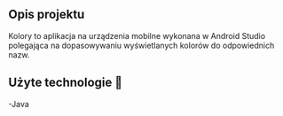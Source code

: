 ## Opis projektu 
Kolory to aplikacja na urządzenia mobilne wykonana w Android Studio polegająca na dopasowywaniu wyświetlanych kolorów do odpowiednich nazw.



## Użyte technologie 🔧
-Java

